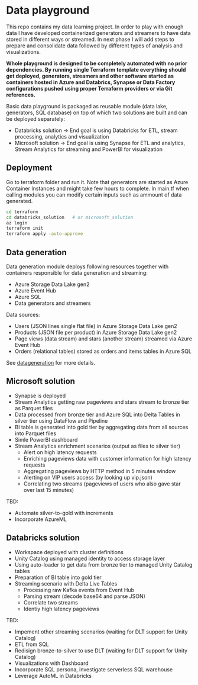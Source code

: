 # Data playground
This repo contains my data learning project. In order to play with enough data I have developed containerized generators and streamers to have data stored in different ways or streamed. In next phase I will add steps to prepare and consolidate data followed by different types of analysis and visualizations.

**Whole playground is designed to be completely automated with no prior dependencies. By running single Terraform template everything should get deployed, generators, streamers and other software started as containers hosted in Azure and Databrics, Synapse or Data Factory configurations pushed using proper Terraform providers or via Git references.**

Basic data playground is packaged as reusable module (data lake, generators, SQL database) on top of which two solutions are built and can be deployed separately:
- Databricks solution -> End goal is using Databricks for ETL, stream processing, analytics and visualization
- Microsoft solution -> End goal is using Synapse for ETL and analytics, Stream Analytics for streaming and PowerBI for visualization

## Deployment
Go to terraform folder and run it. Note that generators are started as Azure Container Instances and might take few hours to complete. In main.tf when calling modules you can modify certain inputs such as ammount of data generated.

```bash
cd terraform
cd databricks_solution   # or microsoft_solution
az login
terraform init
terraform apply -auto-approve
```

## Data generation
Data generation module deploys following resources together with containers responsible for data generation and streaming:
- Azure Storage Data Lake gen2
- Azure Event Hub
- Azure SQL
- Data generators and streamers

Data sources:
- Users (JSON lines single flat file) in Azure Storage Data Lake gen2
- Products (JSON file per product) in Azure Storage Data Lake gen2
- Page views (data stream) and stars (another stream) streamed via Azure Event Hub
- Orders (relational tables) stored as orders and items tables in Azure SQL

See [datageneration](datageneration/datageneration.md) for more details.

## Microsoft solution
- Synapse is deployed
- Stream Analytics getting raw pageviews and stars stream to bronze tier as Parquet files
- Data processed from bronze tier and Azure SQL into Delta Tables in silver tier using DataFlow and Pipeline
- BI table is generated into gold tier by aggregating data from all sources into Parquet files
- Simle PowerBI dashboard
- Stream Analytics enrichment scenarios (output as files to silver tier)
  - Alert on high latency requests
  - Enriching pageviews data with customer information for high latency requests
  - Aggregating pageviews by HTTP method in 5 minutes window
  - Alerting on VIP users access (by looking up vip.json)
  - Correlating two streams (pageviews of users who also gave star over last 15 minutes)

TBD:
- Automate silver-to-gold with increments
- Incorporate AzureML

## Databricks solution
- Workspace deployed with cluster definitions
- Unity Catalog using managed identity to access storage layer
- Using auto-loader to get data from bronze tier to managed Unity Catalog tables
- Preparation of BI table into gold tier
- Streaming scenario with Delta Live Tables
  - Processing raw Kafka events from Event Hub
  - Parsing stream (decode base64 and parse JSON)
  - Correlate two streams
  - Identiy high latency pageviews

TBD:
- Impement other streaming scenarios (waiting for DLT support for Unity Catalog)
- ETL from SQL
- Redisign bronze-to-silver to use DLT (waiting for DLT support for Unity Catalog)
- Visualizations with Dashboard
- Incorporate SQL persona, investigate serverless SQL warehouse
- Leverage AutoML in Databricks

